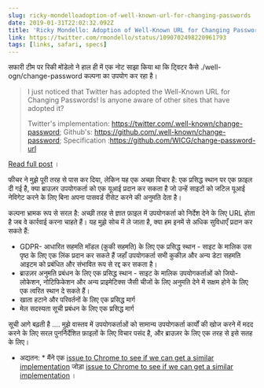 ```yaml
---
slug: ricky-mondelloadoption-of-well-known-url-for-changing-passwords
date: 2019-01-31T22:02:32.092Z
title: 'Ricky Mondello: Adoption of Well-Known URL for Changing Passwords'
link: https://twitter.com/rmondello/status/1090702498220961793
tags: [links, safari, specs]
---
```

सफारी टीम पर रिकी मोंडेलो ने हाल ही में एक नोट साझा किया था कि ट्विटर कैसे ./well-ogn/change-password कल्पना का उपयोग कर रहा है।

> I just noticed that Twitter has adopted the Well-Known URL for Changing Passwords! Is anyone aware of other sites that have adopted it?
> 
> Twitter's implementation: https://twitter.com/.well-known/change-password;
> Github's: https://github.com/.well-known/change-password;
> Specification :https://github.com/WICG/change-password-url

[Read full post](https://twitter.com/rmondello/status/1090702498220961793) ।

फीचर ने मुझे पूरी तरह से पास कर दिया, लेकिन यह एक अच्छा विचार है: एक प्रसिद्ध स्थान पर एक फ़ाइल दी गई है, क्या ब्राउज़र उपयोगकर्ता को एक यूआई प्रदान कर सकता है जो उन्हें साइटों को जटिल यूआई नेविगेट करने के लिए बिना अपना पासवर्ड रीसेट करने की अनुमति देता है।

कल्पना भ्रामक रूप से सरल है: अच्छी तरह से ज्ञात फ़ाइल में उपयोगकर्ता को निर्देश देने के लिए URL होता है जब वे कार्रवाई करना चाहते हैं। यह मुझे सोच में ले जाता है, क्या हम इनमें से अधिक सुविधाएँ प्रदान कर सकते हैं:

* GDPR- आधारित सहमति मॉडल (कुकी सहमति) के लिए एक प्रसिद्ध स्थान - साइट के मालिक उस पृष्ठ के लिए एक लिंक प्रदान कर सकते हैं जहाँ उपयोगकर्ता सभी कुकीज़ और अन्य डेटा सहमति आइटम को प्रबंधित और संभावित रूप से रद्द कर सकता है।
* ब्राउज़र अनुमति प्रबंधन के लिए एक प्रसिद्ध स्थान - साइट के मालिक उपयोगकर्ताओं को जियो-लोकेशन, नोटिफिकेशन और अन्य प्राइमेटिक्स जैसी चीजों के लिए अनुमति देने में सक्षम होने के लिए एक त्वरित स्थान दे सकते हैं।
* खाता हटाने और परिवर्तनों के लिए एक प्रसिद्ध मार्ग
* मेल सदस्यता सूची प्रबंधन के लिए एक प्रसिद्ध मार्ग

सूची आगे बढ़ती है .... मुझे वास्तव में उपयोगकर्ताओं को सामान्य उपयोगकर्ता कार्यों की खोज करने में मदद करने के लिए सरल पुनर्निर्देशित फ़ाइलों के लिए विचार पसंद है, और ब्राउज़र के लिए एक तरह से इसे सतह के लिए।

* अद्यतन: * मैंने एक [issue to Chrome to see if we can get a similar implementation](https://bugs.chromium.org/p/chromium/issues/detail?id=927473) जोड़ा [issue to Chrome to see if we can get a similar implementation](https://bugs.chromium.org/p/chromium/issues/detail?id=927473) ।